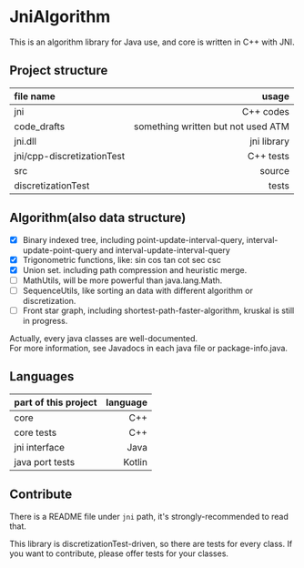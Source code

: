 
# JniAlgorithm

This is an algorithm library for Java use, and core is written in C++ with JNI.

## Project structure

file name|usage
:---|---:
jni|C++ codes
code_drafts|something written but not used ATM
jni.dll|jni library
jni/cpp-discretizationTest|C++ tests
src|source
discretizationTest|tests

## Algorithm(also data structure)

- [X] Binary indexed tree, including point-update-interval-query, interval-update-point-query and interval-update-interval-query
- [X] Trigonometric functions, like: sin cos tan cot sec csc
- [X] Union set. including path compression and heuristic merge.
- [ ] MathUtils, will be more powerful than java.lang.Math.
- [ ] SequenceUtils, like sorting an data with different algorithm or discretization.
- [ ] Front star graph, including shortest-path-faster-algorithm, kruskal is still in progress.

Actually, every java classes are well-documented.<br/>
For more information, see Javadocs in each java file or package-info.java.

## Languages

part of this project|language
:---|---:
core|C++
core tests|C++
jni interface|Java
java port tests|Kotlin

## Contribute

There is a README file under `jni` path, it's strongly-recommended to read that.

This library is discretizationTest-driven, so there are tests for every class. If you want to contribute, please offer tests for your classes.


